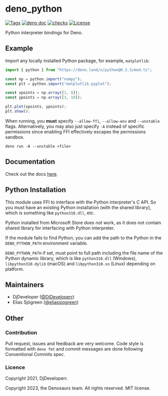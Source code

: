 # deno_python

[![Tags](https://img.shields.io/github/release/denosaurs/deno_python)](https://github.com/denosaurs/deno_python/releases)
[![deno doc](https://doc.deno.land/badge.svg)](https://doc.deno.land/https/deno.land/x/python@0.2.3/mod.ts)
[![checks](https://github.com/denosaurs/deno_python/actions/workflows/checks.yml/badge.svg)](https://github.com/denosaurs/deno_python/actions/workflows/checks.yml)
[![License](https://img.shields.io/github/license/denosaurs/deno_python)](https://github.com/denosaurs/deno_python/blob/master/LICENSE)

Python interpreter bindings for Deno.

## Example

Import any locally installed Python package, for example, `matplotlib`:

```ts
import { python } from "https://deno.land/x/python@0.2.3/mod.ts";

const np = python.import("numpy");
const plt = python.import("matplotlib.pyplot");

const xpoints = np.array([1, 8]);
const ypoints = np.array([3, 10]);

plt.plot(xpoints, ypoints);
plt.show();
```

When running, you **must** specify `--allow-ffi`, `--allow-env` and `--unstable`
flags. Alternatively, you may also just specify `-A` instead of specific
permissions since enabling FFI effectively escapes the permissions sandbox.

```shell
deno run -A --unstable <file>
```

## Documentation

Check out the docs
[here](https://doc.deno.land/https://deno.land/x/python@0.2.3/mod.ts).

## Python Installation

This module uses FFI to interface with the Python interpreter's C API. So you
must have an existing Python installation (with the shared library), which is
something like `python310.dll`, etc.

Python installed from Microsoft Store does not work, as it does not contain
shared library for interfacing with Python interpreter.

If the module fails to find Python, you can add the path to the Python in the
`DENO_PYTHON_PATH` environment variable.

`DENO_PYTHON_PATH` if set, must point to full path including the file name of
the Python dynamic library, which is like `python310.dll` (Windows),
`libpython310.dylib` (macOS) and `libpython310.so` (Linux) depending on
platform.

## Maintainers

- DjDeveloper ([@DjDeveloperr](https://github.com/DjDeveloperr))
- Elias Sjögreen ([@eliassjogreen](https://github.com/eliassjogreen))

## Other

### Contribution

Pull request, issues and feedback are very welcome. Code style is formatted with
`deno fmt` and commit messages are done following Conventional Commits spec.

### Licence

Copyright 2021, DjDeveloperr.

Copyright 2023, the Denosaurs team. All rights reserved. MIT license.

